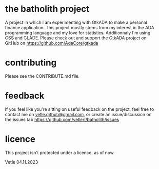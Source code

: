 # the batholith project

A project in which I am experimenting with GtkADA to make a personal finance application.
This project mostly stems from my interest in the ADA programming language and my love for statistics.
Additionnaly I'm using CSS and GLADE.
Please check out and support the GtkADA project on GitHub on https://github.com/AdaCore/gtkada 

# contributing

Please see the CONTRIBUTE.md file.

# feedback

If you feel like you're sitting on useful feedback on the project, feel free to contact me on vetle.github@gmail.com, or create an issue/discussion on the issues tab https://github.com/vetlerl/batholith/issues

# licence

This project isn't protected under a licence, as of now.



Vetle 04.11.2023
